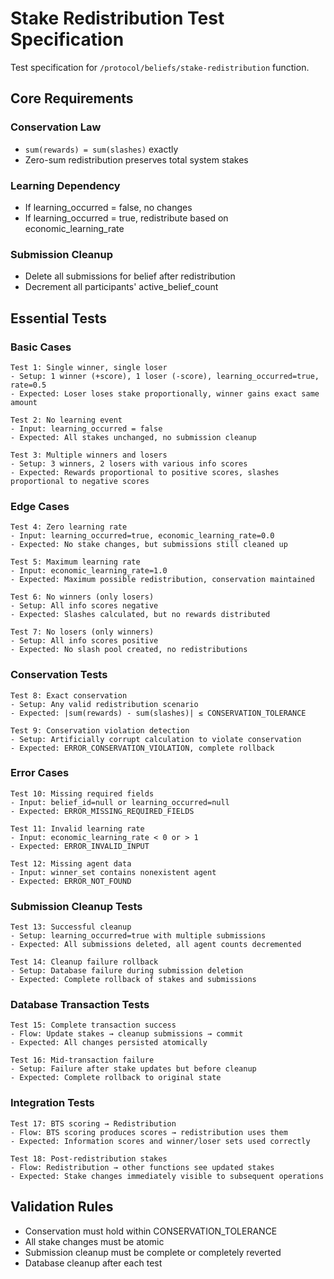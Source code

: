# Stake Redistribution Test Specification

Test specification for `/protocol/beliefs/stake-redistribution` function.

## Core Requirements

### **Conservation Law**
- `sum(rewards) = sum(slashes)` exactly
- Zero-sum redistribution preserves total system stakes

### **Learning Dependency**
- If learning_occurred = false, no changes
- If learning_occurred = true, redistribute based on economic_learning_rate

### **Submission Cleanup**
- Delete all submissions for belief after redistribution
- Decrement all participants' active_belief_count

## Essential Tests

### **Basic Cases**
```
Test 1: Single winner, single loser
- Setup: 1 winner (+score), 1 loser (-score), learning_occurred=true, rate=0.5
- Expected: Loser loses stake proportionally, winner gains exact same amount

Test 2: No learning event
- Input: learning_occurred = false
- Expected: All stakes unchanged, no submission cleanup

Test 3: Multiple winners and losers
- Setup: 3 winners, 2 losers with various info scores
- Expected: Rewards proportional to positive scores, slashes proportional to negative scores
```

### **Edge Cases**
```
Test 4: Zero learning rate
- Input: learning_occurred=true, economic_learning_rate=0.0
- Expected: No stake changes, but submissions still cleaned up

Test 5: Maximum learning rate  
- Input: economic_learning_rate=1.0
- Expected: Maximum possible redistribution, conservation maintained

Test 6: No winners (only losers)
- Setup: All info scores negative
- Expected: Slashes calculated, but no rewards distributed

Test 7: No losers (only winners)
- Setup: All info scores positive  
- Expected: No slash pool created, no redistributions
```

### **Conservation Tests**
```
Test 8: Exact conservation
- Setup: Any valid redistribution scenario
- Expected: |sum(rewards) - sum(slashes)| ≤ CONSERVATION_TOLERANCE

Test 9: Conservation violation detection
- Setup: Artificially corrupt calculation to violate conservation
- Expected: ERROR_CONSERVATION_VIOLATION, complete rollback
```

### **Error Cases**
```
Test 10: Missing required fields
- Input: belief_id=null or learning_occurred=null
- Expected: ERROR_MISSING_REQUIRED_FIELDS

Test 11: Invalid learning rate
- Input: economic_learning_rate < 0 or > 1
- Expected: ERROR_INVALID_INPUT

Test 12: Missing agent data
- Input: winner_set contains nonexistent agent
- Expected: ERROR_NOT_FOUND
```

### **Submission Cleanup Tests**
```
Test 13: Successful cleanup
- Setup: learning_occurred=true with multiple submissions
- Expected: All submissions deleted, all agent counts decremented

Test 14: Cleanup failure rollback
- Setup: Database failure during submission deletion
- Expected: Complete rollback of stakes and submissions
```

### **Database Transaction Tests**
```
Test 15: Complete transaction success
- Flow: Update stakes → cleanup submissions → commit
- Expected: All changes persisted atomically

Test 16: Mid-transaction failure
- Setup: Failure after stake updates but before cleanup
- Expected: Complete rollback to original state
```

### **Integration Tests**
```
Test 17: BTS scoring → Redistribution
- Flow: BTS scoring produces scores → redistribution uses them
- Expected: Information scores and winner/loser sets used correctly

Test 18: Post-redistribution stakes
- Flow: Redistribution → other functions see updated stakes
- Expected: Stake changes immediately visible to subsequent operations
```

## Validation Rules
- Conservation must hold within CONSERVATION_TOLERANCE
- All stake changes must be atomic
- Submission cleanup must be complete or completely reverted
- Database cleanup after each test